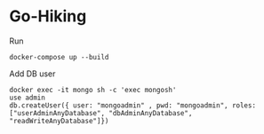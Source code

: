 # Go-Hiking
Run
```
docker-compose up --build
```

Add DB user
```
docker exec -it mongo sh -c 'exec mongosh'
use admin
db.createUser({ user: "mongoadmin" , pwd: "mongoadmin", roles: ["userAdminAnyDatabase", "dbAdminAnyDatabase", "readWriteAnyDatabase"]})
```
